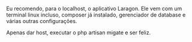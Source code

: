 Eu recomendo, para o localhost, o aplicativo Laragon. Ele vem com um terminal linux incluso, composer já instalado, gerenciador de database e várias outras configurações.

Apenas dar host, executar o php artisan migate e ser feliz.